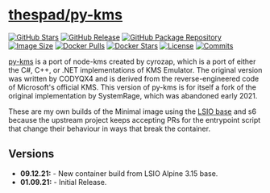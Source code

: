 # [thespad/py-kms](https://github.com/thespad/docker-py-kms)

[![GitHub Stars](https://img.shields.io/github/stars/thespad/docker-py-kms.svg?color=94398d&labelColor=555555&logoColor=ffffff&style=for-the-badge&logo=github)](https://github.com/thespad/docker-py-kms)
[![GitHub Release](https://img.shields.io/github/release/thespad/docker-py-kms.svg?color=94398d&labelColor=555555&logoColor=ffffff&style=for-the-badge&logo=github)](https://github.com/thespad/docker-py-kms/releases)
[![GitHub Package Repository](https://img.shields.io/static/v1.svg?color=94398d&labelColor=555555&logoColor=ffffff&style=for-the-badge&label=thespad&message=GitHub%20Package&logo=github)](https://github.com/thespad/docker-py-kms/packages)
[![Image Size](https://img.shields.io/docker/image-size/thespad/py-kms/latest?color=94398d&labelColor=555555&logoColor=ffffff&style=for-the-badge&label=Size)](#)
[![Docker Pulls](https://img.shields.io/docker/pulls/thespad/py-kms.svg?color=94398d&labelColor=555555&logoColor=ffffff&style=for-the-badge&label=pulls&logo=docker)](https://hub.docker.com/r/thespad/py-kms)
[![Docker Stars](https://img.shields.io/docker/stars/thespad/py-kms.svg?color=94398d&labelColor=555555&logoColor=ffffff&style=for-the-badge&label=stars&logo=docker)](https://hub.docker.com/r/thespad/py-kms)
[![License](https://img.shields.io/github/license/thespad/docker-py-kms?color=94398d&logo=Github&logoColor=ffffff&style=for-the-badge)](#)
[![Commits](https://img.shields.io/github/commits-since/thespad/docker-py-kms/latest?color=94398d&include_prereleases&logo=github&style=for-the-badge)](#)

[py-kms](https://github.com/Py-KMS-Organization/py-kms) is a port of node-kms created by cyrozap, which is a port of either the C#, C++, or .NET implementations of KMS Emulator. The original version was written by CODYQX4 and is derived from the reverse-engineered code of Microsoft's official KMS. This version of py-kms is for itself a fork of the original implementation by SystemRage, which was abandoned early 2021.

These are my own builds of the Minimal image using the [LSIO base](https://github.com/linuxserver/docker-baseimage-alpine) and s6 because the upstream project keeps accepting PRs for the entrypoint script that change their behaviour in ways that break the container.

## Versions

* **09.12.21:** - New container build from LSIO Alpine 3.15 base.
* **01.09.21:** - Initial Release.
